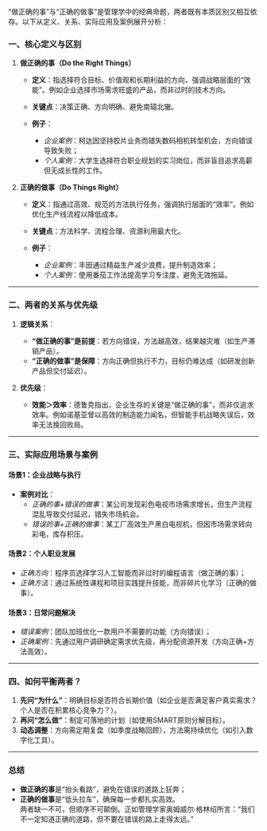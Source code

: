 “做正确的事”与“正确的做事”是管理学中的经典命题，两者既有本质区别又相互依存。以下从定义、关系、实际应用及案例展开分析：

### **一、核心定义与区别**

1. **做正确的事（Do the Right Things）**  
   - **定义**：指选择符合目标、价值观和长期利益的方向，强调战略层面的“效能”。例如企业选择市场需求旺盛的产品，而非过时的技术方向。  
   - **关键点**：决策正确、方向明确、避免南辕北辙。  
   - **例子**：  

     - *企业案例*：柯达因坚持胶片业务而错失数码相机转型机会，方向错误导致失败；  
     - *个人案例*：大学生选择符合职业规划的实习岗位，而非盲目追求高薪但无成长性的工作。

2. **正确的做事（Do Things Right）**  
   - **定义**：指通过高效、规范的方法执行任务，强调执行层面的“效率”。例如优化生产线流程以降低成本。  
   - **关键点**：方法科学、流程合理、资源利用最大化。  
   - **例子**：  

     - *企业案例*：丰田通过精益生产减少浪费，提升制造效率；  
     - *个人案例*：使用番茄工作法提高学习专注度，避免无效拖延。

---

### **二、两者的关系与优先级**

1. **逻辑关系**：  
   - **“做正确的事”是前提**：若方向错误，方法越高效，结果越灾难（如生产滞销产品）。  
   - **“正确的做事”是保障**：方向正确但执行不力，目标仍难达成（如研发创新产品但交付延迟）。

2. **优先级**：  
   - **效能＞效率**：德鲁克指出，企业生存的关键是“做正确的事”，而非仅追求效率。例如诺基亚曾以高效的制造能力闻名，但智能手机战略失误后，效率无法挽回败局。

---

### **三、实际应用场景与案例**

#### **场景1：企业战略与执行**

* **案例对比**：  
  + *正确的事+错误的做事*：某公司发现彩色电视市场需求增长，但生产流程混乱导致交付延迟，错失市场机会。  
  + *错误的事+正确的做事*：某工厂高效生产黑白电视机，但因市场需求转向彩电，库存积压。

#### **场景2：个人职业发展**

* *正确方向*：程序员选择学习人工智能而非过时的编程语言（做正确的事）；  
* *正确方法*：通过系统性课程和项目实践提升技能，而非碎片化学习（正确的做事）。

#### **场景3：日常问题解决**

* *错误案例*：团队加班优化一款用户不需要的功能（方向错误）；  
* *正确案例*：先通过用户调研确定需求优先级，再分配资源开发（方向正确+方法高效）。

---

### **四、如何平衡两者？**

1. **先问“为什么”**：明确目标是否符合长期价值（如企业是否满足客户真实需求？个人是否在积累核心竞争力？）。  
2. **再问“怎么做”**：制定可落地的计划（如使用SMART原则分解目标）。  
3. **动态调整**：方向需定期复盘（如季度战略回顾），方法需持续优化（如引入数字化工具）。

---

### **总结**

* **做正确的事**是“抬头看路”，避免在错误的道路上狂奔；  
* **正确的做事**是“低头拉车”，确保每一步都扎实高效。  
两者缺一不可，但顺序不可颠倒。正如管理学家奥姆威尔·格林绍所言：“我们不一定知道正确的道路，但不要在错误的路上走得太远。”
